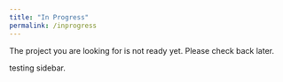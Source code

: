 ```yaml
---
title: "In Progress"
permalink: /inprogress
---
```


The project you are looking for is not ready yet. Please check back later.

testing sidebar.

